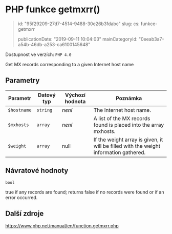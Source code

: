 PHP funkce getmxrr()
====================

> id: "95f29209-27d7-4514-9488-30e26b3fdabc"
> slug:
> 	cs: funkce-getmxrr
>
> publicationDate: "2019-09-11 10:04:03"
> mainCategoryId: "0eeab3a7-a54b-46db-a253-ca6100145648"

Dostupnost ve verzích: `PHP 4.0`

Get MX records corresponding to a given Internet host name


Parametry
--------------

| Parametr | Datový typ | Výchozí hodnota | Poznámka |
|-----|-----|-----|-----|
| `$hostname` | `string` | *není* | The Internet host name. |
| `$mxhosts` | `array` | *není* | A list of the MX records found is placed into the array mxhosts. |
| `$weight` | `array` | null | If the weight array is given, it will be filled with the weight information gathered. |


Návratové hodnoty
----------------

`bool`

true if any records are found; returns false if no records
were found or if an error occurred.

Další zdroje
------------

https://www.php.net/manual/en/function.getmxrr.php
